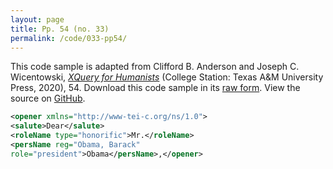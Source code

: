 ```yaml
---
layout: page
title: Pp. 54 (no. 33)
permalink: /code/033-pp54/
---
```


This code sample is adapted from Clifford B. Anderson and Joseph C. Wicentowski, 
[_XQuery for Humanists_](/) (College Station: Texas A&M University Press, 2020), 54. 
Download this code sample in its [raw form](/code/033-pp54/033-pp54.xml).
View the source on [GitHub](https://github.com/coding4humanists/xquery4humanists/blob/release/code/033-pp54/033-pp54.xml).

```xml
<opener xmlns="http://www-tei-c.org/ns/1.0">
<salute>Dear</salute>
<roleName type="honorific">Mr.</roleName>
<persName reg="Obama, Barack"
role="president">Obama</persName>,</opener>
```  

